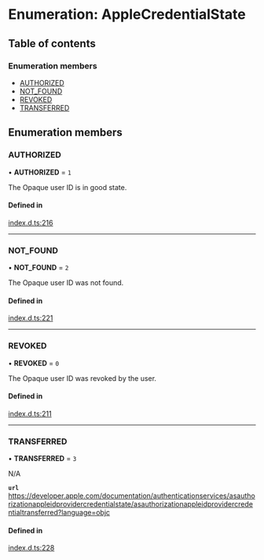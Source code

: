 # Enumeration: AppleCredentialState

## Table of contents

### Enumeration members

- [AUTHORIZED](AppleCredentialState.md#authorized)
- [NOT\_FOUND](AppleCredentialState.md#not_found)
- [REVOKED](AppleCredentialState.md#revoked)
- [TRANSFERRED](AppleCredentialState.md#transferred)

## Enumeration members

### AUTHORIZED

• **AUTHORIZED** = `1`

The Opaque user ID is in good state.

#### Defined in

[index.d.ts:216](https://github.com/invertase/react-native-apple-authentication/blob/86e8b17/lib/index.d.ts#L216)

___

### NOT\_FOUND

• **NOT\_FOUND** = `2`

The Opaque user ID was not found.

#### Defined in

[index.d.ts:221](https://github.com/invertase/react-native-apple-authentication/blob/86e8b17/lib/index.d.ts#L221)

___

### REVOKED

• **REVOKED** = `0`

The Opaque user ID was revoked by the user.

#### Defined in

[index.d.ts:211](https://github.com/invertase/react-native-apple-authentication/blob/86e8b17/lib/index.d.ts#L211)

___

### TRANSFERRED

• **TRANSFERRED** = `3`

N/A

**`url`** https://developer.apple.com/documentation/authenticationservices/asauthorizationappleidprovidercredentialstate/asauthorizationappleidprovidercredentialtransferred?language=objc

#### Defined in

[index.d.ts:228](https://github.com/invertase/react-native-apple-authentication/blob/86e8b17/lib/index.d.ts#L228)
